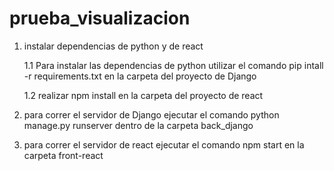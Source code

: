 # prueba_visualizacion

1. instalar dependencias de python y de react
  
    1.1 Para instalar las dependencias de python utilizar el comando pip intall -r requirements.txt  en la carpeta del proyecto de Django
  
    1.2 realizar npm install en la carpeta del proyecto de react

2. para correr el servidor de Django ejecutar el comando python manage.py runserver dentro de la carpeta back_django
3. para correr el servidor de react ejecutar el comando npm start en la carpeta front-react

